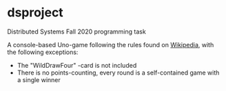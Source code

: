 # dsproject

Distributed Systems Fall 2020 programming task

A console-based Uno-game following the rules found on [Wikipedia](https://en.wikipedia.org/wiki/Uno_\(card_game\)#Official_rules), with the following exceptions:  
* The "WildDrawFour" -card is not included
* There is no points-counting, every round is a self-contained game with a single winner